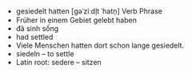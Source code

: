 - gesiedelt hatten	[ɡəˈziːdl̩t ˈhatn̩]	Verb Phrase
- Früher in einem Gebiet gelebt haben
- đã sinh sống
- had settled
- Viele Menschen hatten dort schon lange gesiedelt.
- siedeln – to settle	
- Latin root: sedere – sitzen